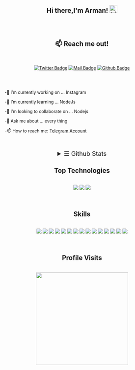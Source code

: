 <div align="center">


## Hi there,I'm Arman! <img src="https://user-images.githubusercontent.com/1303154/88677602-1635ba80-d120-11ea-84d8-d263ba5fc3c0.gif" width="25px" height="25px" alt="hi">


</div>
<br/>
<br/>

 <h2 align="center"> 📫 Reach me out!</h2>
  <br/>

<div align="center">

[![Twitter Badge](https://img.shields.io/badge/-@ArmanvhDev-1ca0f1?style=flat&labelColor=1ca0f1&logo=twitter&logoColor=white&link=https://twitter.com/ArmanvhDev)](https://twitter.com/ArmanvhDev)  [![Mail Badge](https://img.shields.io/badge/-@armanvh.dev-e84393?style=flat&labelColor=e84393&logo=instagram&logoColor=white)](https://instagram.com/armanvh.dev)
[![Github Badge](https://img.shields.io/badge/-armanvhdev-171515?style=flat&labelColor=171515&logo=github&logoColor=white)](https://github.com/armanvhdev)

<div>



<br/>
<br/>

<div align="left">

  -🔭 I’m currently working on ... Instagram

  -🌱 I’m currently learning ... NodeJs
  
  -👯 I’m looking to collaborate on ... Nodejs
  
  -💬 Ask me about ... every thing
  
  -📫 How to reach me: [Telegram Account](https://t.me/x_armanvh_x)
</div>
<br/>
<br/>


<details style="margin-bottom:30px">
<summary align="center" style="font-size:20px">&#9776; Github Stats </summary>
<br/>
<div>
<img  src="https://github-readme-stats.vercel.app/api?username=armanvhdev&show_icons=true&theme=cobalt">
<a href="https://github.com/muskanrani/github-readme-stats"><img  src="https://github-readme-stats.vercel.app/api/top-langs/?username=muskanrani&layout=compact&theme=tokyonight" /></a>

</div>
<br/>
</details>


<h2 align="center" >Top Technologies</h2>
<br/>
<div align="center">
  <img  src="https://readme-components.vercel.app/api?component=logo&fill=black&logo=javascript&svgfill=f0db4f">
  <img  src="https://readme-components.vercel.app/api?component=logo&fill=black&logo=typescript&svgfill=2d79c7">
  <img  src="https://readme-components.vercel.app/api?component=logo&fill=black&logo=node.js&svgfill=659b60">
</div>

<br/>
<br/>

<h2 align="center" >Skills</h2>
<br/>
<div >
  <img src="https://img.shields.io/badge/-Javascript-F0DB4F?style=for-the-badge&labelColor=black&logo=javascript&logoColor=F0DB4F">
  <img src="https://img.shields.io/badge/-Typescript-007acc?style=for-the-badge&labelColor=black&logo=typescript&logoColor=007acc">
  <img src="https://img.shields.io/badge/-Nodejs-3C873A?style=for-the-badge&labelColor=black&logo=node.js&logoColor=3C873A">
  <img src="https://img.shields.io/badge/-php-8993be?style=for-the-badge&labelColor=black&logo=php&logoColor=8993be">
  <img src="https://img.shields.io/badge/-Angular-d4173b?style=for-the-badge&labelColor=black&logo=Angular&logoColor=d4173b">
  <img src="https://img.shields.io/badge/-html-e34c26?style=for-the-badge&labelColor=black&logo=html5&logoColor=Default">
  <img src="https://img.shields.io/badge/-css-264de4?style=for-the-badge&labelColor=black&logo=css3&logoColor=264de4">
  <img src="https://img.shields.io/badge/-scss-cc6699?style=for-the-badge&labelColor=black&logo=sass&logoColor=cc6699">
  <img src="https://img.shields.io/badge/-git-f34f29?style=for-the-badge&labelColor=black&logo=git&logoColor=f34f29">
  <img src="https://img.shields.io/badge/-github-171515?style=for-the-badge&labelColor=black&logo=github">
  <img src="https://img.shields.io/badge/-visualstudiocode-0078d7?style=for-the-badge&labelColor=black&logo=visualstudiocode&logoColor=0078d7">
  <img src="https://img.shields.io/badge/-webstorm-171515?style=for-the-badge&labelColor=black&logo=webstorm&logoColor=white">
  <img src="https://img.shields.io/badge/-windows-00adef?style=for-the-badge&labelColor=black&logo=windows&logoColor=00adef">
  <img src="https://img.shields.io/badge/-kalilinux-333333?style=for-the-badge&labelColor=black&logo=kalilinux&logoColor=white">
  <img src="https://img.shields.io/badge/-linux-171515?style=for-the-badge&labelColor=black&logo=linux">
</div>

<br/>
<br/>



 <h2 align="center">Profile Visits </h2>
<br/>
<div align="center">
<img width="300px"  src="https://profile-counter.glitch.me/armanvhdev/count.svg">
</div>

